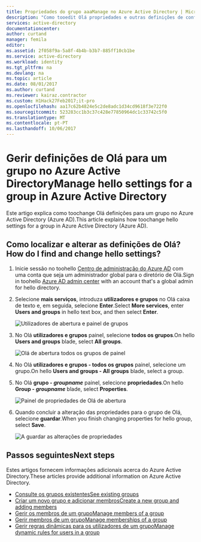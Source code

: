 ```yaml
---
title: Propriedades do grupo aaaManage no Azure Active Directory | Microsoft Docs
description: "Como tooedit Olá propriedades e outras definições de configuração para um grupo no Azure Active Directory"
services: active-directory
documentationcenter: 
author: curtand
manager: femila
editor: 
ms.assetid: 2f058f9a-5a8f-4b4b-b3b7-885ff10cb1be
ms.service: active-directory
ms.workload: identity
ms.tgt_pltfrm: na
ms.devlang: na
ms.topic: article
ms.date: 08/01/2017
ms.author: curtand
ms.reviewer: kairaz.contractor
ms.custom: H1Hack27Feb2017;it-pro
ms.openlocfilehash: aa17c62b4824e5c2de8adc1d34cd9618f3e722f0
ms.sourcegitcommit: 523283cc1b3c37c428e77850964dc1c33742c5f0
ms.translationtype: MT
ms.contentlocale: pt-PT
ms.lasthandoff: 10/06/2017
---
```

# <a name="manage-hello-settings-for-a-group-in-azure-active-directory"></a><span data-ttu-id="7291d-103">Gerir definições de Olá para um grupo no Azure Active Directory</span><span class="sxs-lookup"><span data-stu-id="7291d-103">Manage hello settings for a group in Azure Active Directory</span></span>
<span data-ttu-id="7291d-104">Este artigo explica como toochange Olá definições para um grupo no Azure Active Directory (Azure AD).</span><span class="sxs-lookup"><span data-stu-id="7291d-104">This article explains how toochange hello settings for a group in Azure Active Directory (Azure AD).</span></span>

## <a name="how-do-i-find-and-change-hello-settings"></a><span data-ttu-id="7291d-105">Como localizar e alterar as definições de Olá?</span><span class="sxs-lookup"><span data-stu-id="7291d-105">How do I find and change hello settings?</span></span>
1. <span data-ttu-id="7291d-106">Inicie sessão no toohello [Centro de administração do Azure AD](https://aad.portal.azure.com) com uma conta que seja um administrador global para o diretório de Olá.</span><span class="sxs-lookup"><span data-stu-id="7291d-106">Sign in toohello [Azure AD admin center](https://aad.portal.azure.com) with an account that's a global admin for hello directory.</span></span>
2. <span data-ttu-id="7291d-107">Selecione **mais serviços**, introduza **utilizadores e grupos** no Olá caixa de texto e, em seguida, selecione **Enter**.</span><span class="sxs-lookup"><span data-stu-id="7291d-107">Select **More services**, enter **Users and groups** in hello text box, and then select **Enter**.</span></span>

   ![Utilizadores de abertura e painel de grupos](./media/active-directory-groups-settings-azure-portal/search-user-management.png)
3. <span data-ttu-id="7291d-109">No Olá **utilizadores e grupos** painel, selecione **todos os grupos**.</span><span class="sxs-lookup"><span data-stu-id="7291d-109">On hello **Users and groups** blade, select **All groups**.</span></span>

   ![Olá de abertura todos os grupos de painel](./media/active-directory-groups-settings-azure-portal/view-groups-blade.png)
4. <span data-ttu-id="7291d-111">No Olá **utilizadores e grupos - todos os grupos** painel, selecione um grupo.</span><span class="sxs-lookup"><span data-stu-id="7291d-111">On hello **Users and groups - All groups** blade, select a group.</span></span>
5. <span data-ttu-id="7291d-112">No Olá **grupo - *groupname***  painel, selecione **propriedades**.</span><span class="sxs-lookup"><span data-stu-id="7291d-112">On hello **Group - *groupname*** blade, select **Properties**.</span></span>

   ![Painel de propriedades de Olá de abertura](./media/active-directory-groups-settings-azure-portal/select-group-properties.png)
6. <span data-ttu-id="7291d-114">Quando concluir a alteração das propriedades para o grupo de Olá, selecione **guardar**.</span><span class="sxs-lookup"><span data-stu-id="7291d-114">When you finish changing properties for hello group, select **Save**.</span></span>    

   ![A guardar as alterações de propriedades](./media/active-directory-groups-settings-azure-portal/save-group-properties.png)

## <a name="next-steps"></a><span data-ttu-id="7291d-116">Passos seguintes</span><span class="sxs-lookup"><span data-stu-id="7291d-116">Next steps</span></span>
<span data-ttu-id="7291d-117">Estes artigos fornecem informações adicionais acerca do Azure Active Directory.</span><span class="sxs-lookup"><span data-stu-id="7291d-117">These articles provide additional information on Azure Active Directory.</span></span>

* [<span data-ttu-id="7291d-118">Consulte os grupos existentes</span><span class="sxs-lookup"><span data-stu-id="7291d-118">See existing groups</span></span>](active-directory-groups-view-azure-portal.md)
* [<span data-ttu-id="7291d-119">Criar um novo grupo e adicionar membros</span><span class="sxs-lookup"><span data-stu-id="7291d-119">Create a new group and adding members</span></span>](active-directory-groups-create-azure-portal.md)
* [<span data-ttu-id="7291d-120">Gerir os membros de um grupo</span><span class="sxs-lookup"><span data-stu-id="7291d-120">Manage members of a group</span></span>](active-directory-groups-members-azure-portal.md)
* [<span data-ttu-id="7291d-121">Gerir membros de um grupo</span><span class="sxs-lookup"><span data-stu-id="7291d-121">Manage memberships of a group</span></span>](active-directory-groups-membership-azure-portal.md)
* [<span data-ttu-id="7291d-122">Gerir regras dinâmicas para os utilizadores de um grupo</span><span class="sxs-lookup"><span data-stu-id="7291d-122">Manage dynamic rules for users in a group</span></span>](active-directory-groups-dynamic-membership-azure-portal.md)
